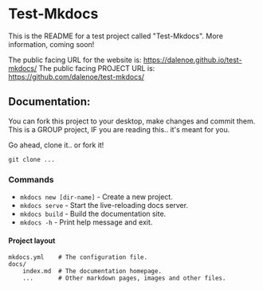 # Test-Mkdocs

This is the README for a test project called "Test-Mkdocs". More information, coming soon!

The public facing URL for the website is: https://dalenoe.github.io/test-mkdocs/
The public facing PROJECT URL is: https://github.com/dalenoe/test-mkdocs/


## Documentation:

You can fork this project to your desktop, make changes and commit them. This is a GROUP project, IF
you are reading this.. it's meant for you.

Go ahead, clone it.. or fork it!

`git clone ...`


### Commands

* `mkdocs new [dir-name]` - Create a new project.
* `mkdocs serve` - Start the live-reloading docs server.
* `mkdocs build` - Build the documentation site.
* `mkdocs -h` - Print help message and exit.


#### Project layout

    mkdocs.yml    # The configuration file.
    docs/
        index.md  # The documentation homepage.
        ...       # Other markdown pages, images and other files.
